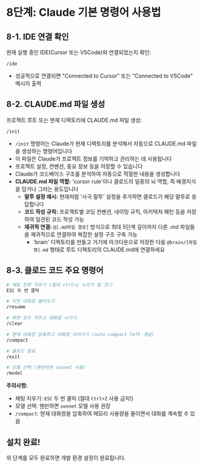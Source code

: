 # 8단계: Claude 기본 명령어 사용법

## 8-1. IDE 연결 확인
현재 실행 중인 IDE(Cursor 또는 VSCode)와 연결되었는지 확인:
```
/ide
```
- 성공적으로 연결되면 "Connected to Cursor" 또는 "Connected to VSCode" 메시지 출력

## 8-2. CLAUDE.md 파일 생성
프로젝트 루트 또는 현재 디렉토리에 CLAUDE.md 파일 생성:
```
/init
```
- `/init` 명령어는 Claude가 현재 디렉토리를 분석해서 자동으로 CLAUDE.md 파일을 생성하는 명령어입니다
- 이 파일은 Claude가 프로젝트 정보를 기억하고 관리하는 데 사용됩니다
- 프로젝트 설정, 컨벤션, 중요 정보 등을 저장할 수 있습니다
- Claude가 코드베이스 구조를 분석하여 자동으로 적절한 내용을 생성합니다
- **CLAUDE.md 파일 역할:** 'cursor rule'이나 클로드의 일종의 뇌 역할, 즉 배경지식을 담거나 그러는 용도입니다
  - **말투 설정 예시:** 현재처럼 '사극 말투' 설정을 추가하면 클로드가 해당 말투로 응답합니다
  - **코드 작성 규칙:** 프로젝트별 코딩 컨벤션, 네이밍 규칙, 아키텍처 패턴 등을 저장하여 일관된 코드 작성 가능
  - **재귀적 연결:** `@[.md파일 경로]` 방식으로 최대 5단계 깊이까지 다른 .md 파일들을 재귀적으로 연결하여 복잡한 설정 구조 구축 가능
    - 'brain' 디렉토리를 만들고 거기에 마크다운으로 저장한 다음 `@brain/[파일명].md` 형태로 루트 디렉토리의 CLAUDE.md에 연결하세요

## 8-3. 클로드 코드 주요 명령어
```bash
# 채팅 전부 지우기 (절대 ctrl+z 누르지 말 것!)
ESC 두 번 클릭

# 이전 대화창 불러오기
/resume

# 화면 모두 지우고 대화창 나가기
/clear

# 현재 대화창 압축하고 대화창 이어가기 (auto compact left 개념)
/compact

# 클로드 종료
/exit

# 모델 선택 (웬만하면 sonnet 사용)
/model
```

**주의사항:**
- 채팅 지우기: `ESC` 두 번 클릭 (절대 `Ctrl+Z` 사용 금지!)
- 모델 선택: 웬만하면 `sonnet` 모델 사용 권장
- `/compact`: 현재 대화창을 압축하여 메모리 사용량을 줄이면서 대화를 계속할 수 있음

## 설치 완료!
위 단계를 모두 완료하면 개발 환경 설정이 완료됩니다.